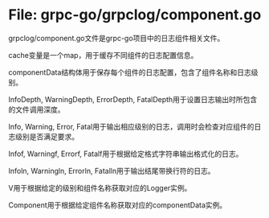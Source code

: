# File: grpc-go/grpclog/component.go

grpclog/component.go文件是grpc-go项目中的日志组件相关文件。

cache变量是一个map，用于缓存不同组件的日志配置信息。

componentData结构体用于保存每个组件的日志配置，包含了组件名称和日志级别。

InfoDepth, WarningDepth, ErrorDepth, FatalDepth用于设置日志输出时所包含的文件调用深度。

Info, Warning, Error, Fatal用于输出相应级别的日志，调用时会检查对应组件的日志级别是否满足要求。

Infof, Warningf, Errorf, Fatalf用于根据给定格式字符串输出格式化的日志。

Infoln, Warningln, Errorln, Fatalln用于输出结尾带换行符的日志。

V用于根据给定的级别和组件名称获取对应的Logger实例。

Component用于根据给定组件名称获取对应的componentData实例。

